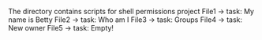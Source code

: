 The directory contains scripts for shell permissions project
File1 -> task: My name is Betty
File2 -> task: Who am I
File3 -> task: Groups
File4 -> task: New owner
File5 -> task: Empty!
